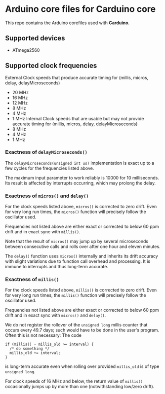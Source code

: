 # Arduino core files for Carduino core

This repo contains the Arduino corefiles used with **Carduino**.


## Supported devices

* ATmega2560


## Supported clock frequencies

External Clock speeds that produce accurate timing for (millis,
micros, delay, delayMicroseconds)
* 20 MHz
* 16 MHz
* 12 MHz
* 8 MHz
* 4 MHz
* 1 MHz
Internal Clock speeds that are usable but may not provide accurate timing for (millis,
micros, delay, delayMicroseconds)
* 8 MHz
* 4 MHz
* 1 MHz



### Exactness of `delayMicroseconds()`

The `delayMicroseconds(unsigned int us)` implementation is exact up to a few
cycles for the frequencies listed above.

The maximum input parameter to work reliably is 10000 for 10 milliseconds.
Its result is affected by interrupts occurring, which may prolong the delay.


### Exactness of `micros()` and `delay()`

For the clock speeds listed above, `micros()` is corrected to zero drift.
Even for very long run times, the `micros()` function will precisely follow the
oscillator used.

Frequencies not listed above are either exact or corrected to below 60 ppm drift
and in exact sync with `millis()`.

Note that the result of `micros()` may jump up by several microseconds between
consecutive calls and rolls over after one hour and eleven minutes.

The `delay()` function uses `micros()` internally and inherits its drift accuracy
with slight variations due to function call overhead and processing.
It is immune to interrupts and thus long-term accurate.


### Exactness of `millis()`

For the clock speeds listed above, `millis()` is corrected to zero drift.
Even for very long run times, the `millis()` function will precisely follow the
oscillator used.

Frequencies not listed above are either exact or corrected to below 60 ppm drift
and in exact sync with `micros()` and `delay()`.

We do not register the rollover of the `unsigned long` millis counter that
occurs every 49.7 days; such would have to be done in the user's program.
Often this is not necessary:  The code

    if (millis() - millis_old >= interval) {
      /* do something */
      millis_old += interval;
    }

is long-term accurate even when rolling over provided `millis_old` is of type
`unsigned long`.

For clock speeds of 16 MHz and below, the return value of `millis()`
occasionally jumps up by more than one (notwithstanding low/zero drift).
